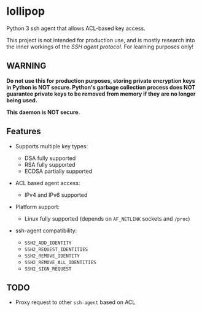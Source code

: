 lollipop
========

Python 3 ssh agent that allows ACL-based key access.

This project is not intended for production use, and is mostly research into
the inner workings of the *SSH agent protocol*. For learning purposes only!

WARNING
-------

**Do not use this for production purposes, storing private encryption keys in
Python is NOT secure. Python's garbage collection process does NOT guarantee
private keys to be removed from memory if they are no longer being used.**

**This daemon is NOT secure.**


Features
--------

- Supports multiple key types:
  - DSA fully supported
  - RSA fully supported
  - ECDSA partially supported

- ACL based agent access:
  - IPv4 and IPv6 supported

- Platform support:
  - Linux fully supported (depends on `AF_NETLINK` sockets and `/proc`)

- ssh-agent compatibility:
  - `SSH2_ADD_IDENTITY`
  - `SSH2_REQUEST_IDENTITIES`
  - `SSH2_REMOVE_IDENTITY`
  - `SSH2_REMOVE_ALL_IDENTITIES`
  - `SSH2_SIGN_REQUEST`


TODO
----

- Proxy request to other `ssh-agent` based on ACL

